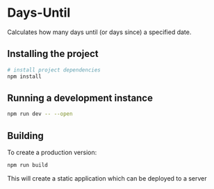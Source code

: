 # Days-Until

Calculates how many days until (or days since) a specified date.

## Installing the project

```bash
# install project dependencies
npm install
```

## Running a development instance

```bash
npm run dev -- --open
```

## Building

To create a production version:

```bash
npm run build
```

This will create a static application which can be deployed to a server

